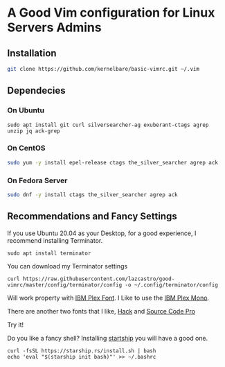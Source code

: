 # A Good Vim configuration for Linux Servers Admins

## Installation

```bash
git clone https://github.com/kernelbare/basic-vimrc.git ~/.vim
```

## Dependecies
### On Ubuntu
```shell
sudo apt install git curl silversearcher-ag exuberant-ctags agrep unzip jq ack-grep 
```
### On CentOS
```bash
sudo yum -y install epel-release ctags the_silver_searcher agrep ack
```
### On Fedora Server
```bash
sudo dnf -y install ctags the_silver_searcher agrep ack
```

## Recommendations and Fancy Settings

If you use Ubuntu 20.04 as your Desktop, for a good experience, I recommend installing Terminator.
```shell
sudo apt install terminator
```

You can download my Terminator settings

```shell
curl https://raw.githubusercontent.com/lazcastro/good-vimrc/master/config/terminator/config -o ~/.config/terminator/config
```

Will work property with [IBM Plex Font](https://github.com/IBM/plex). I Like to use the [IBM Plex Mono](https://github.com/IBM/plex/tree/master/IBM-Plex-Mono/fonts/complete/ttf).

There are another two fonts that I like, [Hack](https://sourcefoundry.org/hack/) and [Source Code Pro](https://adobe-fonts.github.io/source-code-pro/)

Try it!

Do you like a fancy shell? Installing [startship](https://starship.rs/) you will have a good one.
    
```shell
curl -fsSL https://starship.rs/install.sh | bash
echo 'eval "$(starship init bash)"' >> ~/.bashrc
```


